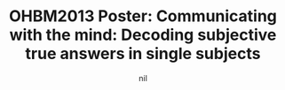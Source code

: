---
title: "OHBM2013 Poster: Communicating with the mind: Decoding subjective true answers in single subjects"
project_id: 
date: nil
conference_id: ""
presenters:
   - zhi_yang
summary: "<p>OHBM2013 Poster: Communicating with the mind: Decoding subjective true answers in single subjects</p>"
file: /assets/presentations/OHBM2013_decodingYN.pdf
filename: OHBM2013_decodingYN.pdf
layout: presentation
---